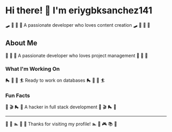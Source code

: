 # Hi there! 👋 I'm eriygbksanchez141

🛹 🥊 🎯 🏒 A passionate developer who loves content creation 🛹 🥊 🎯 🏒

## About Me
🏑 🎽 🏏 A passionate developer who loves project management 🏑 🎽 🏏

### What I'm Working On
🛼 🚣 🎳 🏄 Ready to work on databases 🛼 🚣 🎳 🏄

### Fun Facts
🎪 🎬 🛼 🚵 A hacker in full stack development 🎪 🎬 🛼 🚵

---
🚵 🎱 🏊 🎹 🎱 Thanks for visiting my profile! 🏊 🥊 🎮 📚 🎯
